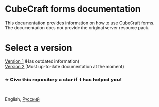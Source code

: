 # CubeCraft forms documentation

This documentation provides information on how to use CubeCraft forms. The documentation does not provide the original server resource pack.

# Select a version
[Version 1](./v1) (Has outdated information)   
[Version 2](./v2) (Most up-to-date documentation at the moment)

### ⭐ Give this repository a star if it has helped you!

#
English, [Русский](./README_RU.md)